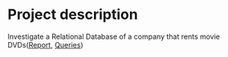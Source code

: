 # Project description 

Investigate a Relational Database of a company that rents movie DVDs([Report](https://github.com/lllana/Udacity_SQL/blob/master/sql-project-submission-Sviatlana_Rubchenia.pdf), [Queries](https://github.com/lllana/Udacity_SQL/blob/master/Subm_queries.sql]))
